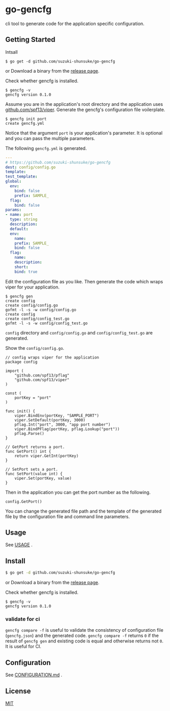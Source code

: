 # go-gencfg

cli tool to generate code for the application specific configuration.

## Getting Started

Intsall

```
$ go get -d github.com/suzuki-shunsuke/go-gencfg
```

or Download a binary from the [release page](https://github.com/suzuki-shunsuke/go-gencfg/releases).

Check whether gencfg is installed.

```
$ gencfg -v
gencfg version 0.1.0
```

Assume you are in the application's root directory and the application uses [github.com/spf13/viper](https://github.com/spf13/viper).
Generate the gencfg's configuration file voilerplate.

```
$ gencfg init port
create gencfg.yml
```

Notice that the argument `port` is your application's parameter. It is optional and you can pass the multiple parameters.

The following `gencfg.yml` is generated.

```yaml
---
# https://github.com/suzuki-shunsuke/go-gencfg
dest: config/config.go
template:
test_template:
global:
  env:
    bind: false
    prefix: SAMPLE_
  flag:
    bind: false
params:
- name: port
  type: string
  description:
  default:
  env:
    name:
    prefix: SAMPLE_
    bind: false
  flag:
    name:
    description:
    short:
    bind: true
```

Edit the configuration file as you like.
Then generate the code which wraps viper for your application.

```
$ gencfg gen
create config
create config/config.go
gofmt -l -s -w config/config.go
create config
create config/config_test.go
gofmt -l -s -w config/config_test.go
```

`config` directory and `config/config.go` and `config/config_test.go` are generated.

Show the `config/config.go`.

```golang
// config wraps viper for the application
package config

import (
	"github.com/spf13/pflag"
	"github.com/spf13/viper"
)

const (
	portKey = "port"
)

func init() {
	viper.BindEnv(portKey, "SAMPLE_PORT")
	viper.SetDefault(portKey, 3000)
	pflag.Int("port", 3000, "app port number")
	viper.BindPFlag(portKey, pflag.Lookup("port"))
	pflag.Parse()
}

// GetPort returns a port.
func GetPort() int {
	return viper.GetInt(portKey)
}

// SetPort sets a port.
func SetPort(value int) {
	viper.Set(portKey, value)
}
```

Then in the application you can get the port number as the following.

```golang
config.GetPort()
```

You can change the generated file path and the template of the generated file by the configuration file and command line parameters.

## Usage

See [USAGE](docs/USAGE.md) .

## Install

```bash
$ go get -d github.com/suzuki-shunsuke/go-gencfg
```

or Download a binary from the [release page](https://github.com/suzuki-shunsuke/go-gencfg/releases).

Check whether gencfg is installed.

```
$ gencfg -v
gencfg version 0.1.0
```

### validate for ci

`gencfg compare -f` is useful to validate the consistency of configuration file (`gencfg.json`) and the generated code.
`gencfg compare -f` returns `0` if the result of `gencfg gen` and existing code is equal and otherwise returns not `0`.
It is useful for CI.

## Configuration

See [CONFIGURATION.md](docs/CONFIGURATION.md) .

## License

[MIT](LICENSE)
